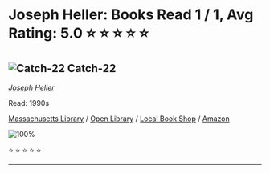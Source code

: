 # Joseph Heller:  Books Read 1 / 1, Avg Rating: 5.0 :star: :star: :star: :star: :star:

## ![Catch-22](https://covers.openlibrary.org/b/id/6468653-M.jpg) Catch-22
*[Joseph Heller](../authors/JosephHeller)*

Read: 1990s

[Massachusetts Library](https://library.minlib.net/search/i=9780340516423) / [Open Library](https://openlibrary.org/isbn/9780340516423) / [Local Book Shop](https://bookshop.org/book/9780340516423) / [Amazon](https://amazon.com/dp/0671502336)

![100%](https://geps.dev/progress/100) 

:star: :star: :star: :star: :star:

---
